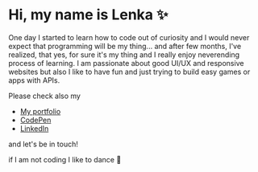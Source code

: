 # Hi, my name is Lenka :sparkles:

One day I started to learn how to code out of curiosity and I would never expect that programming will be my thing... and after few months, I've realized, that yes, for sure it's my thing and I really enjoy neverending process of learning. 
I am passionate about good UI/UX and responsive websites but also I like to have fun and just trying to build easy games or apps with APIs. 

Please check also my 
- [My portfolio](https://lenka-f-portfolio.netlify.app/)
- [CodePen](https://codepen.io/LenkaPuf) 
- [LinkedIn](https://www.linkedin.com/in/lenkafuksova82878/)

and let's be in touch! 

if I am not coding I like to dance :dancer:
